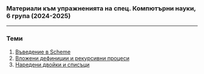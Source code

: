 ### Материали към упражненията на спец. Компютърни науки, 6 група (2024-2025)
---

### Теми
1. [Въведение в Scheme](./01)
2. [Вложени дефиниции и рекурсивни процеси](./02)
3. [Наредени двойки и списъци](./04)

